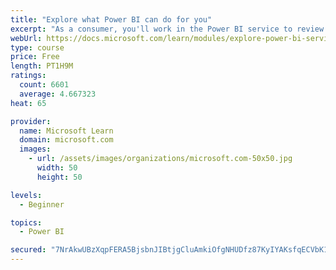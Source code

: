 ```yaml
---
title: "Explore what Power BI can do for you"
excerpt: "As a consumer, you'll work in the Power BI service to review and interact with content that has been shared with you. This module provides the foundational information that you need to work effectively in the Power BI service."
webUrl: https://docs.microsoft.com/learn/modules/explore-power-bi-service/
type: course
price: Free
length: PT1H9M
ratings:
  count: 6601
  average: 4.667323
heat: 65

provider:
  name: Microsoft Learn
  domain: microsoft.com
  images:
    - url: /assets/images/organizations/microsoft.com-50x50.jpg
      width: 50
      height: 50

levels:
  - Beginner

topics:
  - Power BI

secured: "7NrAkwUBzXqpFERA5BjsbnJIBtjgCluAmkiOfgNHUDfz87KyIYAKsfqECVbK1uYqLLfetYtvM5SakkihR5qDUgvmESb23qEQS96DHCn0S809CWH8DyPYQVawbdIz0R1tXySl8L92ixpA3rOR59TCNw4yKqLJAc8mSsNcwiFFBbQ6SeLd0wb5cOM68xt5K6zr7urWjw/41q/aQnUMdheoZzPGhvmlSkUpG8kVwUNpwewhoUm+elMiEycKkcl6w2cOg3WjP1kDctlxli3ZXMazwJtxX0d+iEWGPhbSbMQJN2zNKH/rVU2FfRdXfqwQaA2yPNWXpvrLfDQZXdSaBHlkFcCP4CtV8byO7+FFW2UNIjPWd1fOQ5UiSdvxYLkWBdrOKaT3AE/lILuoTutoO9MLKrZ3IfG1jLOrst8Ql6Z7rYA=;/ey41+dVW8EoULmepBYIpw=="
---
```


